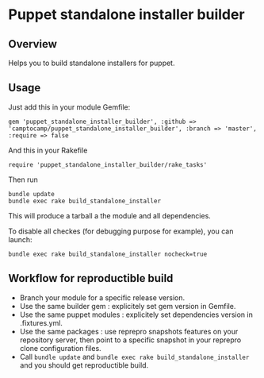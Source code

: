 Puppet standalone installer builder
===================================

Overview
--------

Helps you to build standalone installers for puppet.

Usage
-----

Just add this in your module Gemfile:

```
gem 'puppet_standalone_installer_builder', :github => 'camptocamp/puppet_standalone_installer_builder', :branch => 'master', :require => false
```

And this in your Rakefile

```
require 'puppet_standalone_installer_builder/rake_tasks'
```

Then run

```
bundle update
bundle exec rake build_standalone_installer
```

This will produce a tarball a the module and all dependencies.

To disable all checkes (for debugging purpose for example), you can launch:

```
bundle exec rake build_standalone_installer nocheck=true
```

Workflow for reproductible build
--------------------------------

* Branch your module for a specific release version.
* Use the same builder gem : explicitely set gem version in Gemfile.
* Use the same puppet modules : explicitely set dependencies version in .fixtures.yml.
* Use the same packages : use reprepro snapshots features on your repository server, then point to a specific snapshot in your reprepro clone configuration files.
* Call `bundle update` and `bundle exec rake build_standalone_installer` and you should get reproductible build.

